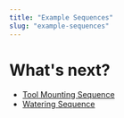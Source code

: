 ```yaml
---
title: "Example Sequences"
slug: "example-sequences"
---
```


# What's next?

 * [Tool Mounting Sequence](example-sequences/tool-mounting.md)
 * [Watering Sequence](example-sequences/watering.md)
